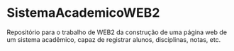 # SistemaAcademicoWEB2
Repositório para o trabalho de WEB2 da construção de uma página web de um sistema acadêmico, capaz de registrar alunos, disciplinas, notas, etc.
